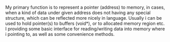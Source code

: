My primary function is to represent a pointer (address) to memory, in cases, when a kind of data under given address does not having any special structure,
which can be reflected more nicely in language. 
Usually i can be used to hold pointer(s) to buffers (void*), or to allocated memory region etc.
I providing some basic interface for reading/writing data into memory where i pointing to, as well as some convenience methods.